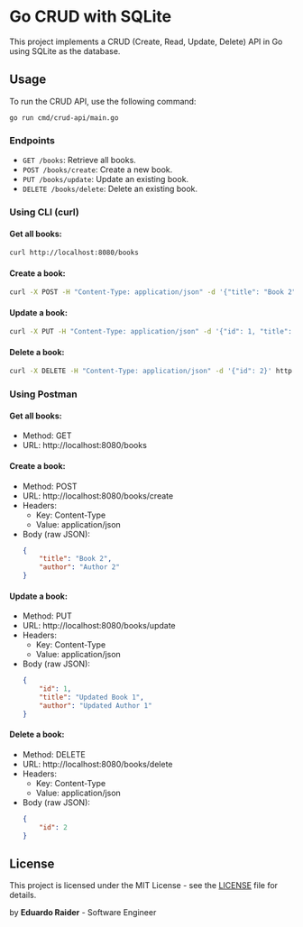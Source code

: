# Go CRUD with SQLite

This project implements a CRUD (Create, Read, Update, Delete) API in Go using SQLite as the database.


## Usage

To run the CRUD API, use the following command:

```
go run cmd/crud-api/main.go
```

### Endpoints

- `GET /books`: Retrieve all books.
- `POST /books/create`: Create a new book.
- `PUT /books/update`: Update an existing book.
- `DELETE /books/delete`: Delete an existing book.

### Using CLI (curl)

#### Get all books:

```bash
curl http://localhost:8080/books
```

#### Create a book:

```bash
curl -X POST -H "Content-Type: application/json" -d '{"title": "Book 2", "author": "Author 2"}' http://localhost:8080/books/create
```

#### Update a book:

```bash
curl -X PUT -H "Content-Type: application/json" -d '{"id": 1, "title": "Updated Book 1", "author": "Updated Author 1"}' http://localhost:8080/books/update
```

#### Delete a book:

```bash
curl -X DELETE -H "Content-Type: application/json" -d '{"id": 2}' http://localhost:8080/books/delete
```

### Using Postman

#### Get all books:

- Method: GET
- URL: http://localhost:8080/books

#### Create a book:

- Method: POST
- URL: http://localhost:8080/books/create
- Headers:
    - Key: Content-Type
    - Value: application/json
- Body (raw JSON):
  ```json
  {
      "title": "Book 2",
      "author": "Author 2"
  }
  ```

#### Update a book:

- Method: PUT
- URL: http://localhost:8080/books/update
- Headers:
    - Key: Content-Type
    - Value: application/json
- Body (raw JSON):
  ```json
  {
      "id": 1,
      "title": "Updated Book 1",
      "author": "Updated Author 1"
  }
  ```

#### Delete a book:

- Method: DELETE
- URL: http://localhost:8080/books/delete
- Headers:
    - Key: Content-Type
    - Value: application/json
- Body (raw JSON):
  ```json
  {
      "id": 2
  }
  ```


## License

This project is licensed under the MIT License - see the [LICENSE](LICENSE) file for details.

by **Eduardo Raider** - Software Engineer